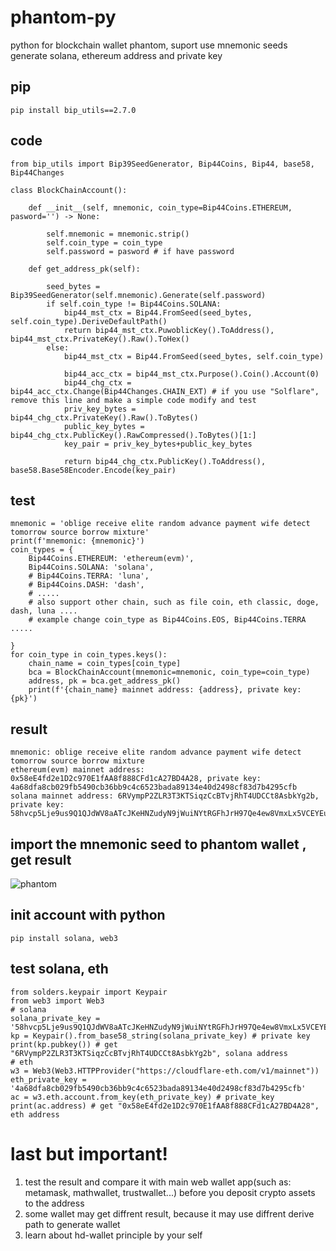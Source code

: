 # phantom-py
python for blockchain wallet phantom, suport use mnemonic seeds generate solana, ethereum address and private key

## pip
```
pip install bip_utils==2.7.0
```
## code
```
from bip_utils import Bip39SeedGenerator, Bip44Coins, Bip44, base58, Bip44Changes

class BlockChainAccount():

    def __init__(self, mnemonic, coin_type=Bip44Coins.ETHEREUM, pasword='') -> None:

        self.mnemonic = mnemonic.strip()
        self.coin_type = coin_type
        self.password = pasword # if have password

    def get_address_pk(self):

        seed_bytes = Bip39SeedGenerator(self.mnemonic).Generate(self.password)
        if self.coin_type != Bip44Coins.SOLANA:
            bip44_mst_ctx = Bip44.FromSeed(seed_bytes, self.coin_type).DeriveDefaultPath()
            return bip44_mst_ctx.PuwoblicKey().ToAddress(), bip44_mst_ctx.PrivateKey().Raw().ToHex()
        else:
            bip44_mst_ctx = Bip44.FromSeed(seed_bytes, self.coin_type)
           
            bip44_acc_ctx = bip44_mst_ctx.Purpose().Coin().Account(0)
            bip44_chg_ctx = bip44_acc_ctx.Change(Bip44Changes.CHAIN_EXT) # if you use "Solflare", remove this line and make a simple code modify and test
            priv_key_bytes = bip44_chg_ctx.PrivateKey().Raw().ToBytes()
            public_key_bytes = bip44_chg_ctx.PublicKey().RawCompressed().ToBytes()[1:]
            key_pair = priv_key_bytes+public_key_bytes

            return bip44_chg_ctx.PublicKey().ToAddress(), base58.Base58Encoder.Encode(key_pair)
```

## test
```
mnemonic = 'oblige receive elite random advance payment wife detect tomorrow source borrow mixture'
print(f'mnemonic: {mnemonic}')
coin_types = {
    Bip44Coins.ETHEREUM: 'ethereum(evm)',
    Bip44Coins.SOLANA: 'solana',
    # Bip44Coins.TERRA: 'luna',
    # Bip44Coins.DASH: 'dash',
    # .....
    # also support other chain, such as file coin, eth classic, doge, dash, luna ....
    # example change coin_type as Bip44Coins.EOS, Bip44Coins.TERRA .....
   
}
for coin_type in coin_types.keys():
    chain_name = coin_types[coin_type]
    bca = BlockChainAccount(mnemonic=mnemonic, coin_type=coin_type)
    address, pk = bca.get_address_pk()
    print(f'{chain_name} mainnet address: {address}, private key: {pk}')
```
## result

```
mnemonic: oblige receive elite random advance payment wife detect tomorrow source borrow mixture
ethereum(evm) mainnet address: 0x58eE4fd2e1D2c970E1fAA8f888CFd1cA27BD4A28, private key: 4a68dfa8cb029fb5490cb36bb9c4c6523bada89134e40d2498cf83d7b4295cfb
solana mainnet address: 6RVympP2ZLR3T3KTSiqzCcBTvjRhT4UDCCt8AsbkYg2b, private key: 58hvcp5Lje9us9Q1QJdWV8aATcJKeHNZudyN9jWuiNYtRGFhJrH97Qe4ew8VmxLx5VCEYEuHGWRZuaFLr6A4euqR
```

## import the mnemonic seed to phantom wallet , get result
![phantom](https://github.com/satisfywithmylife/phantom-py/assets/30144807/5eecbe32-3c6a-4b60-9cc1-504b8dc8b413)

## init account with python

```
pip install solana, web3
```

## test solana, eth

```
from solders.keypair import Keypair
from web3 import Web3
# solana
solana_private_key = '58hvcp5Lje9us9Q1QJdWV8aATcJKeHNZudyN9jWuiNYtRGFhJrH97Qe4ew8VmxLx5VCEYEuHGWRZuaFLr6A4euqR'
kp = Keypair().from_base58_string(solana_private_key) # private key
print(kp.pubkey()) # get "6RVympP2ZLR3T3KTSiqzCcBTvjRhT4UDCCt8AsbkYg2b", solana address
# eth
w3 = Web3(Web3.HTTPProvider("https://cloudflare-eth.com/v1/mainnet"))
eth_private_key = '4a68dfa8cb029fb5490cb36bb9c4c6523bada89134e40d2498cf83d7b4295cfb'
ac = w3.eth.account.from_key(eth_private_key) # private_key
print(ac.address) # get "0x58eE4fd2e1D2c970E1fAA8f888CFd1cA27BD4A28", eth address
```

# last but important!
1. test the result and compare it with main web wallet app(such as: metamask, mathwallet, trustwallet...) before you deposit crypto assets to the address
2. some wallet may get diffrent result, because it may use diffrent derive path to generate wallet
3. learn about hd-wallet principle by your self
